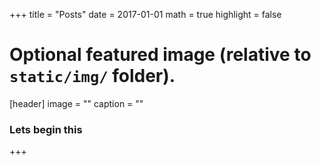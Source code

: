 +++
title = "Posts"
date = 2017-01-01
math = true
highlight = false

# Optional featured image (relative to `static/img/` folder).
[header]
image = ""
caption = ""

### Lets begin this
+++
